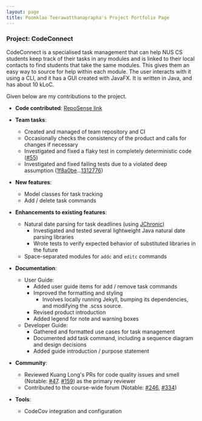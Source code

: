 ```yaml
---
layout: page
title: Poomklao Teerawatthanaprapha's Project Portfolio Page
---
```


### Project: CodeConnect

CodeConnect is a specialised task management that can help NUS CS students keep track of their tasks in any modules and is linked to their local contacts to find students that take the same modules. This gives them an easy way to source for help within each module.  The user interacts with it using a CLI, and it has a GUI created with JavaFX. It is written in Java, and has about 10 kLoC.

Given below are my contributions to the project.

* **Code contributed**: [RepoSense link](https://nus-cs2103-ay2223s1.github.io/tp-dashboard/?search=parnikkapore&breakdown=true)

* **Team tasks**:
  * Created and managed of team repository and CI
  * Occasionally checks the consistency of the product and calls for changes if necessary
  * Investigated and fixed a flaky test in completely deterministic code ([#55](https://github.com/AY2223S1-CS2103T-T14-2/tp/pull/55))
  * Investigated and fixed failing tests due to a violated deep assumption ([1f8a0be](https://github.com/AY2223S1-CS2103T-T14-2/tp/pull/90/commits/1f8a0be9027044f2b5763e736f313a6708731745)...[1312776](https://github.com/AY2223S1-CS2103T-T14-2/tp/pull/90/commits/1312776ed1fd660586f9bcffd2529c352f07a6f7))

* **New features**:
  * Model classes for task tracking
  * Add / delete task commands

* **Enhancements to existing features**:
  * Natural date parsing for task deadlines (using [JChronic](https://mvnrepository.com/artifact/com.rubiconproject.oss/jchronic))
    * Investigated and tested several lightweight Java natural date parsing libraries
    * Wrote tests to verify expected behavior of substituted libraries in the future
  * Space-separated modules for `addc` and `editc` commands

* **Documentation**:
  * User Guide:
    * Added user guide items for add / remove task commands
    * Improved the formatting and styling
      * Involves locally running Jekyll, bumping its dependencies, and modifying the .scss source.
    * Revised product introduction
    * Added legend for note and warning boxes
  * Developer Guide:
    * Gathered and formatted use cases for task management
    * Documented add task command, including a sequence diagram and design decisions
    * Added guide introduction / purpose statement

* **Community**:
  * Reviewed Kuang Long's PRs for code quality issues and smell (Notable: [#47](https://github.com/AY2223S1-CS2103T-T14-2/tp/pull/47). [#159](https://github.com/AY2223S1-CS2103T-T14-2/tp/pull/159)) as the primary reviewer
  * Contributed to the course-wide forum (Notable: [#246](https://github.com/nus-cs2103-AY2223S1/forum/issues/246#issuecomment-1250198702), [#334](https://github.com/nus-cs2103-AY2223S1/forum/issues/334))

* **Tools**:
  * CodeCov integration and configuration
